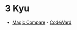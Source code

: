 # 3 Kyu
* [Magic Compare](/codewars/solutions/c%2B%2B/3%20kyu/Magic%20Compare) - [CodeWard](https://www.codewars.com/kata/59ad0147485a4d9d3f0000a9)
